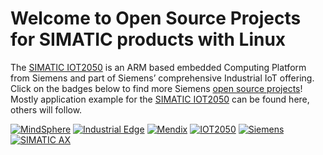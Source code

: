 # Welcome to Open Source Projects for SIMATIC products with Linux

The [SIMATIC IOT2050](http://www.siemens.com/iot2050) is an ARM based embedded Computing Platform from Siemens and part of Siemens’ comprehensive Industrial IoT offering. Click on the badges below to find more Siemens [open source projects](https://opensource.siemens.com)!
Mostly application example for the [SIMATIC IOT2050](http://www.siemens.com/iot2050) can be found here, others will follow.

[![MindSphere](https://img.shields.io/badge/github-mindsphere-003751?logo=github)](https://github.com/mindsphere)
[![Industrial Edge](https://img.shields.io/badge/github-industrial%20edge-e39537?logo=github)](https://github.com/industrial-edge)
[![Mendix](https://img.shields.io/badge/github-mendix-0595db?logo=github)](https://github.com/mendix)
[![IOT2050](https://img.shields.io/badge/github-iot2050-green?logo=github)](https://github.com/SIMATICmeetsLinux)
[![Siemens](https://img.shields.io/badge/github-siemens-009999?logo=github)](https://github.com/siemens)
[![SIMATIC AX](https://img.shields.io/badge/github-simatic%20ax-009977?logo=github)](https://github.com/simatic-ax)
